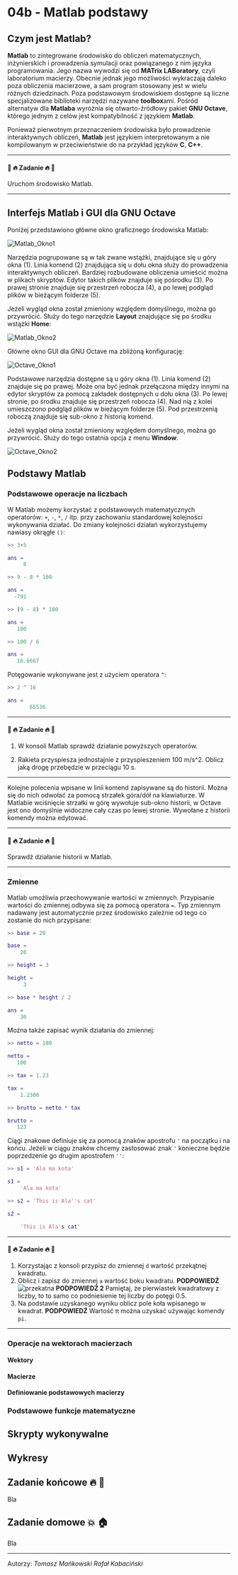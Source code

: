 # 04b - Matlab podstawy

## Czym jest Matlab?

**Matlab** to zintegrowane środowisko do obliczeń matematycznych, inżynierskich i prowadzenia symulacji oraz powiązanego z nim języka programowania. Jego nazwa wywodzi się od **MATrix LABoratory**, czyli laboratorium macierzy. Obecnie jednak jego możliwości wykraczają daleko poza obliczenia macierzowe, a sam program stosowany jest w wielu różnych dziedzinach. Poza podstawowym środowiskiem dostępne są liczne specjalizowane biblioteki narzędzi nazywane **toolbox**ami. Pośród alternatyw dla **Matlaba** wyróżnia się otwarto-źródłowy pakiet **GNU Octave**, którego jednym z celów jest kompatybilność z językiem **Matlab**.

Ponieważ pierwotnym przeznaczeniem środowiska było prowadzenie interaktywnych obliczeń, **Matlab** jest językiem interpretowanym a nie kompilowanym w przeciwieństwie do na przykład języków **C**, **C++**. 

---

#### :hammer: :fire: Zadanie :fire: :hammer:

Uruchom środowisko Matlab.

---

## Interfejs Matlab i GUI dla GNU Octave

Poniżej przedstawiono główne okno graficznego środowiska Matlab:

![Matlab_Okno1](./_images/04/Matlab_Okno1.png)

Narzędzia pogrupowane są w tak zwane wstążki, znajdujące się u góry okna (1). Linia komend (2) znajdująca się u dołu okna służy do prowadzenia interaktywnych obliczeń. Bardziej rozbudowane obliczenia umieścić można w plikach skryptów. Edytor takich plików znajduje się pośrodku (3). Po prawej stronie znajduje się przestrzeń robocza (4), a po lewej podgląd plików w bieżącym folderze (5).

Jeżeli wygląd okna został zmieniony względem domyślnego, można go przywrócić. Służy do tego narzędzie **Layout** znajdujące się po środku wstążki **Home**:

![Matlab_Okno2](./_images/04/Matlab_Okno2.png)

Główne okno GUI dla GNU Octave ma zbliżoną konfigurację:

![Octave_Okno1](./_images/04/Octave_Okno1.png)

Podstawowe narzędzia dostępne są u góry okna (1). Linia komend (2) znajduje się po prawej. Może ona być jednak przełączona między innymi na edytor skryptów za pomocą zakładek dostępnych u dołu okna (3). Po lewej stronie, po środku znajduje się przestrzeń robocza (4). Nad nią z kolei umieszczono podgląd plików w bieżącym folderze (5). Pod przestrzenią roboczą znajduje się sub-okno z historią komend.

Jeżeli wygląd okna został zmieniony względem domyślnego, można go przywrócić. Służy do tego ostatnia opcja z menu **Window**:

![Octave_Okno2](./_images/04/Octave_Okno2.png)

## Podstawy Matlab

### Podstawowe operacje na liczbach

W Matlab możemy korzystać z podstawowych matematycznych operatorów: `+`, `-`, `*`, `/` itp. przy zachowaniu standardowej kolejności wykonywania działać. Do zmiany kolejności działań wykorzystujemy nawiasy okrągłe `()`:

```matlab
>> 3+5

ans =
     8

>> 9 - 8 * 100

ans =
  -791

>> (9 - 8) * 100

ans =
   100

>> 100 / 6

ans =
   16.6667
```

Potęgowanie wykonywane jest z użyciem operatora `^`:

```matlab
>> 2 ^ 16

ans =
       65536
```

---

#### :hammer: :fire: Zadanie :fire: :hammer:

1. W konsoli Matlab sprawdź działanie powyższych operatorów.

2. Rakieta przyspiesza jednostajnie z przyspieszeniem 100 m/s^2. Oblicz jaką drogę przebędzie w przeciągu 10 s.

---

Kolejne polecenia wpisane w linii komend zapisywane są do historii. Można się do nich odwołać za pomocą strzałek góra/dół na klawiaturze. W Matlabie wciśnięcie strzałki w górę wywołuje sub-okno historii, w Octave jest ono domyślnie widoczne cały czas po lewej stronie. Wywołane z historii komendy można edytować.

---

#### :hammer: :fire: Zadanie :fire: :hammer:

Sprawdź działanie historii w Matlab.

---

### Zmienne

Matlab umożliwia przechowywanie wartości w zmiennych. Przypisanie wartości do zmiennej odbywa się za pomocą operatora `=`. Typ zmiennym nadawany jest automatycznie przez środowisko zależnie od tego co zostanie do nich przypisane:

```matlab
>> base = 20

base =
    20

>> height = 3

height =
     3

>> base * height / 2

ans =
    30
```

Można także zapisać wynik działania do zmiennej:

```matlab
>> netto = 100

netto =
   100

>> tax = 1.23

tax =
    1.2300

>> brutto = netto * tax

brutto =
   123
```

Ciągi znakowe definiuje się za pomocą znaków apostrofu `'` na początku i na końcu. Jeżeli w ciągu znaków chcemy zastosować znak `'` konieczne będzie poprzedzenie go drugim apostrofem `''`:

```matlab
>> s1 = 'Ala ma kota'

s1 =
    'Ala ma kota'

>> s2 = 'This is Ala''s cat'

s2 =

    'This is Ala's cat'
```

---

#### :hammer: :fire: Zadanie :fire: :hammer:

1. Korzystając z konsoli przypisz do zmiennej `d` wartość przekątnej kwadratu.
2. Oblicz i zapisz do zmiennej `a` wartość boku kwadratu. **PODPOWIEDŹ** ![przekatna](./_images/04/przekatna.svg) **PODPOWIEDŹ 2** Pamiętaj, że pierwiastek kwadratowy z liczby, to to samo co podniesienie tej liczby do potęgi 0.5.
3. Na podstawie uzyskanego wyniku oblicz pole koła wpisanego w kwadrat. **PODPOWIEDŹ** Wartość π można uzyskać używając komendy `pi`.

---

### Operacje na wektorach macierzach

#### Wektory

#### Macierze

#### Definiowanie podstawowych macierzy

### Podstawowe funkcje matematyczne

## Skrypty wykonywalne

## Wykresy

## Zadanie końcowe :fire: :hammer:

Bla

## Zadanie domowe :boom: :house:

Bla

---

Autorzy: *Tomasz Mańkowski* *Rafał Kabaciński*
